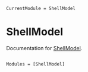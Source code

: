```@meta
CurrentModule = ShellModel
```

# ShellModel

Documentation for [ShellModel](https://github.com/SotaYoshita/ShellModel.jl).

```@index
```

```@autodocs
Modules = [ShellModel]
```
